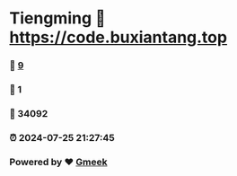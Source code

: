 # Tiengming :link: https://code.buxiantang.top 
### :page_facing_up: [9](https://code.buxiantang.top/tag.html) 
### :speech_balloon: 1 
### :hibiscus: 34092 
### :alarm_clock: 2024-07-25 21:27:45 
### Powered by :heart: [Gmeek](https://github.com/Meekdai/Gmeek)
